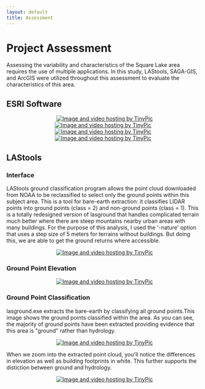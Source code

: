 ```yaml
---
layout: default
title: Assessment
---
```

# Project Assessment

Assessing the variability and characteristics of the Square Lake area requires the use of multiple applications. In this study, LAStools, SAGA-GIS, and ArcGIS were utilized throughout this assessment to evaluate the characteristics of this area.

## ESRI Software

<p align="center"> 
  <a href="http://tinypic.com?ref=4lspw0" target="_blank"><img src="http://i67.tinypic.com/4lspw0.jpg" border="0" alt="Image and video hosting by TinyPic"></a> <a href="http://tinypic.com?ref=md145u" target="_blank"><img src="http://i67.tinypic.com/md145u.jpg" border="0" alt="Image and video hosting by TinyPic"></a> <a href="http://tinypic.com?ref=21ay2yo" target="_blank"><img src="http://i65.tinypic.com/21ay2yo.jpg" border="0" alt="Image and video hosting by TinyPic"></a> <a href="http://tinypic.com?ref=acppar" target="_blank"><img src="http://i63.tinypic.com/acppar.jpg" border="0" alt="Image and video hosting by TinyPic"></a>
</p>

## LAStools

### Interface

LAStools ground classification program allows the point cloud downloaded from NOAA to be reclassified to select only the ground points within this subject area. This is a tool for bare-earth extraction: it classifies LIDAR points into ground points (class = 2) and non-ground points (class = 1). This is a totally redesigned version of lasground that handles complicated terrain much better where there are steep mountains nearby urban areas with many buildings. For the purpose of this analysis, I used the '-nature' option that uses a step size of 5 meters for terrains without buildings. But doing this, we are able to get the ground returns where accessible.

<p align="center"> 
  <a href="http://tinypic.com?ref=wlq8t5" target="_blank"><img src="http://i68.tinypic.com/wlq8t5.jpg" border="0" alt="Image and video hosting by TinyPic"></a>
</p>

### Ground Point Elevation

<p align="center"> 
  <a href="http://tinypic.com?ref=34gn1ud" target="_blank"><img src="http://i64.tinypic.com/34gn1ud.jpg" border="0" alt="Image and video hosting by TinyPic"></a>
</p>

### Ground Point Classification

lasground.exe extracts the bare-earth by classifying all ground points.This image shows the ground points classified within the area. As you can see, the majority of ground points have been extracted providing evidence that this area is "ground" rather than hydrology.

<p align="center"> 
  <a href="http://tinypic.com?ref=eas6md" target="_blank"><img src="http://i64.tinypic.com/eas6md.jpg" border="0" alt="Image and video hosting by TinyPic"></a>
</p>

When we zoom into the extracted point cloud, you'll notice the differences in elevation as well as building footprints in white. This further supports the distiction between ground and hydrology.

<p align="center"> 
  <a href="http://tinypic.com?ref=t6p9tw" target="_blank"><img src="http://i66.tinypic.com/t6p9tw.jpg" border="0" alt="Image and video hosting by TinyPic"></a>
</p>









<body class="theme-base-0d"></body>
